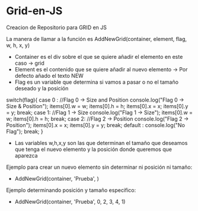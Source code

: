 # Grid-en-JS
Creacion de Repositorio para GRID en JS


La manera de llamar a la función es AddNewGrid(container, element, flag, w, h, x, y)

-	Container es el div sobre el que se quiere añadir el elemento en este caso -> grid
-	Element es el contenido que se quiere añadir al nuevo elemento -> Por defecto añado el texto NEW
-	Flag es un variable que determina si vamos a pasar o no el tamaño deseado y la posición

switch(flag){
		case 0 :
			//Flag 0 -> Size and Position
			console.log("Flag 0 -> Size & Position");
			items[0].w = w;
			items[0].h = h;
			items[0].x = x;
			items[0].y = y;
			break;
		case 1:
			//Flag 1 -> Size
			console.log("Flag 1 -> Size");
			items[0].w = w;
			items[0].h = h;
			break;
		case 2:
			//Flag 2 -> Position
			console.log("Flag 2 -> Position");
			items[0].x = x;
			items[0].y = y;
			break;
		default :
			console.log("No Flag");
			break;
	}
-	Las variables w,h,x,y son las que determinan el tamaño que deseamos que tenga el nuevo elemento y la posición donde queremos que aparezca

Ejemplo para crear un nuevo elemento sin determinar ni posición ni tamaño:
-	AddNewGrid(container, 'Prueba', )

Ejemplo determinando posición y tamaño especifico:
-	AddNewGrid(container, 'Prueba', 0, 2, 3, 4, 1)
